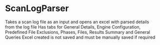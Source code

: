 # ScanLogParser
Takes a scan log file as an input and opens an excel with parsed details from the log file
Has tabs for General Details, Engine Configuration, Predefined File Exclusions, Phases, Files, Results Summary and General Queries 
Excel created is not saved and must be manually saved if required
